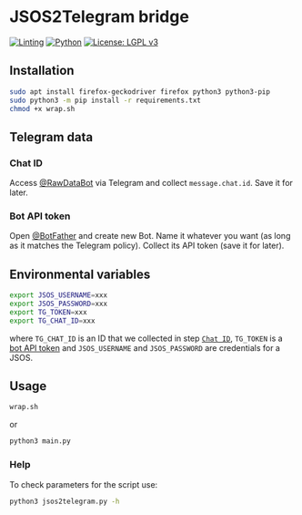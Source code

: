 # JSOS2Telegram bridge

[![Linting](https://github.com/TheArqsz/JSOS2Telegram/actions/workflows/linting.yml/badge.svg?branch=main)](https://github.com/TheArqsz/JSOS2Telegram/actions)
[![Python](https://img.shields.io/badge/python-3.7%20%7C%203.8%20%7C%203.9-blue?style=flat&logo=python)](https://www.python.org/)
[![License: LGPL v3](https://img.shields.io/badge/License-LGPL_v3-blue.svg)](https://www.gnu.org/licenses/lgpl-3.0)

## Installation

```bash
sudo apt install firefox-geckodriver firefox python3 python3-pip
sudo python3 -m pip install -r requirements.txt
chmod +x wrap.sh
```

## Telegram data

### Chat ID

Access [@RawDataBot](https://telegram.me/RawDataBot) via Telegram and collect `message.chat.id`. Save it for later.

### Bot API token

Open [@BotFather](https://telegram.me/BotFather) and create new Bot. Name it whatever you want (as long as it matches the Telegram policy). Collect its API token (save it for later).

## Environmental variables

```bash
export JSOS_USERNAME=xxx
export JSOS_PASSWORD=xxx
export TG_TOKEN=xxx
export TG_CHAT_ID=xxx
```
where `TG_CHAT_ID` is an ID that we collected in step [`Chat ID`](#chat-id), `TG_TOKEN` is a [bot API token](#bot-api-token) and `JSOS_USERNAME` and `JSOS_PASSWORD` are credentials for a JSOS.

## Usage

```bash
wrap.sh
```
or
```bash
python3 main.py
```

### Help

To check parameters for the script use:
```bash
python3 jsos2telegram.py -h
```
